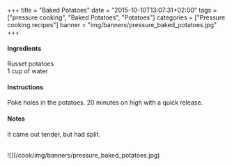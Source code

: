 +++
title = "Baked Potatoes"
date = "2015-10-10T13:07:31+02:00"
tags = ["pressure cooking", "Baked Potatoes", "Potatoes"]
categories = ["Pressure cooking recipes"]
banner = "img/banners/pressure_baked_potatoes.jpg"
+++

#### Ingredients
Russet potatoes  
1 cup of water  

#### Instructions
Poke holes in the potatoes.
20 minutes on high with a quick release.  

#### Notes
It came out tender, but had split.

<br>
![](/cook/img/banners/pressure_baked_potatoes.jpg)

